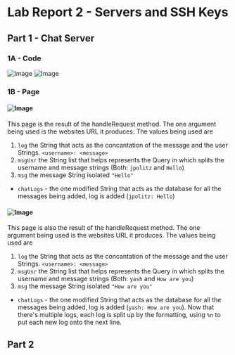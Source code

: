# Lab Report 2 - Servers and SSH Keys
## Part 1 - Chat Server
### 1A - Code
![Image](https://bryab-edu.github.io/cse15l-lab-reports/report2files/codeShot1.PNG)
![Image](https://bryab-edu.github.io/cse15l-lab-reports/report2files/codeShot2.PNG)
### 1B - Page
#### ![Image](https://bryab-edu.github.io/cse15l-lab-reports/report2files/pageShot1.PNG)
This page is the result of the handleRequest method. The one argument being used is the websites URL it produces. The values being used are
1. `log` the String that acts as the concantation of the message and the user Strings. `<username>: <message>`
2. `msgUsr` the String list that helps represents the Query in which splits the username and message strings (Both: `jpolitz` and `Hello`)
3. `msg` the message String isolated `"Hello"`
- `chatLogs` - the one modified String that acts as the database for all the messages being added, log is added (`jpolitz: Hello`)
#### ![Image](https://bryab-edu.github.io/cse15l-lab-reports/report2files/pageShot2.PNG)
This page is also the result of the handleRequest method. The one argument being used is the websites URL it produces. The values being used are
1. `log` the String that acts as the concantation of the message and the user Strings. `<username>: <message>`
2. `msgUsr` the String list that helps represents the Query in which splits the username and message strings (Both: `yash` and `How are you`)
3. `msg` the message String isolated `"How are you"`
- `chatLogs` - the one modified String that acts as the database for all the messages being added, log is added (`yash: How are you`). Now that there's multiple logs, each log is split up by the formatting, using `%n` to put each new log onto the next line.
## Part 2
